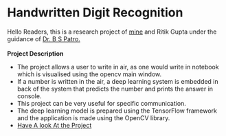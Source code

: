 # Handwritten Digit Recognition
Hello Readers, this is a research project of <a href="https://www.linkedin.com/in/manas-chandan-behera-803590199/">mine</a> and Ritik Gupta under the guidance of <a href="https://scholar.google.com/citations?user=jl9HAJEAAAAJ&hl=en&oi=ao">Dr. B S Patro.</a>
<br><br><strong> Project Description </strong>
<ul>
  <li>The project allows a user to write in air, as one would write in notebook which is visualised using the opencv main window.</li>
  <li>If a number is written in the air, a deep learning system is embedded in back of the system that predicts the number and prints the answer in console.</li>
  <li>This project can be very useful for specific communication.</li>
  <li>The deep learning model is prepared using the TensorFlow framework and the application is made using the OpenCV library.</li>
  <li><a href="https://drive.google.com/file/d/1dEkHL9mUPh26rQap8tHP03n_gf774e4e/view?usp=sharing">Have A look At the Project</a></li>
</ul>
